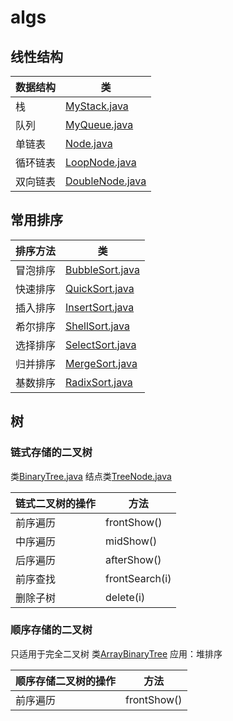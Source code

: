 # algs

## **线性结构**

|数据结构|类|
|---|---|
|栈|[MyStack.java](./src/com/cx/Linear/MyStack.java)|
|队列|[MyQueue.java](./src/com/cx/Linear/MyQueue.java)|
|单链表|[Node.java](./src/com/cx/Linear/Node.java)|
|循环链表|[LoopNode.java](./src/com/cx/Linear/LoopNode.java)|
|双向链表|[DoubleNode.java](./src/com/cx/Linear/DoubleNode.java)|

## **常用排序**

|排序方法|类|
|---|---|
|冒泡排序|[BubbleSort.java](./src/com/cx/Sort/BubbleSort.java)|
|快速排序|[QuickSort.java](./src/com/cx/Sort/QuickSort.java)|
|插入排序|[InsertSort.java](./src/com/cx/Sort/InsertSort.java)|
|希尔排序|[ShellSort.java](./src/com/cx/Sort/ShellSort.java)|
|选择排序|[SelectSort.java](./src/com/cx/Sort/SelectSort.java)|
|归并排序|[MergeSort.java](./src/com/cx/Sort/MergeSort.java)|
|基数排序|[RadixSort.java](./src/com/cx/Sort/RadixSort.java)|

## **树**

### 链式存储的二叉树

类[BinaryTree.java](./src/com/cx/Tree/BinaryTree.java)
结点类[TreeNode.java](./src/com/cx/Tree/TreeNode.java)

|链式二叉树的操作|方法|
|---|---|
|前序遍历|frontShow()|
|中序遍历|midShow()|
|后序遍历|afterShow()|
|前序查找|frontSearch(i)|
|删除子树|delete(i)|

### 顺序存储的二叉树

只适用于完全二叉树
类[ArrayBinaryTree](./src/com/cx/Tree/ArrayBinaryTree.java)
应用：堆排序

|顺序存储二叉树的操作|方法|
|---|---|
|前序遍历|frontShow()|